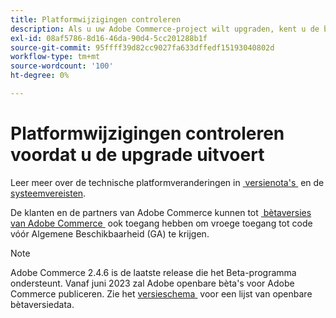 ```yaml
---
title: Platformwijzigingen controleren
description: Als u uw Adobe Commerce-project wilt upgraden, kent u de belangrijkste platformwijzigingen in een release.
exl-id: 08af5786-8d16-46da-90d4-5cc201288b1f
source-git-commit: 95ffff39d82cc9027fa633dffedf15193040802d
workflow-type: tm+mt
source-wordcount: '100'
ht-degree: 0%

---
```


# Platformwijzigingen controleren voordat u de upgrade uitvoert

Leer meer over de technische platformveranderingen in [&#x200B; versienota&#39;s &#x200B;](../../release/release-notes/overview.md) en de [&#x200B; systeemvereisten &#x200B;](../../installation/system-requirements.md).

De klanten en de partners van Adobe Commerce kunnen tot [&#x200B; bètaversies van Adobe Commerce &#x200B;](../../release/beta.md) ook toegang hebben om vroege toegang tot code vóór Algemene Beschikbaarheid (GA) te krijgen.

>[!NOTE]
>
>Adobe Commerce 2.4.6 is de laatste release die het Beta-programma ondersteunt. Vanaf juni 2023 zal Adobe openbare bèta&#39;s voor Adobe Commerce publiceren. Zie het [&#x200B; versieschema &#x200B;](../../release/schedule.md) voor een lijst van openbare bètaversiedata.

